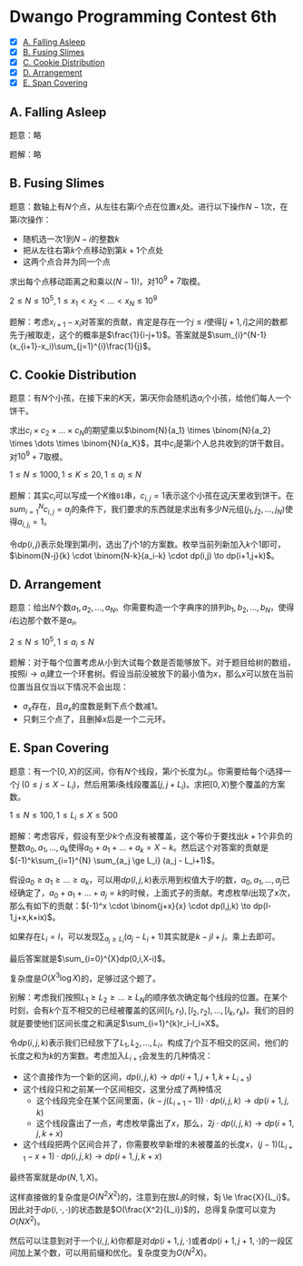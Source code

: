 # Dwango Programming Contest 6th

+ [x] [A. Falling Asleep](https://atcoder.jp/contests/dwacon6th-prelims/tasks/dwacon6th_prelims_a)
+ [x] [B. Fusing Slimes](https://atcoder.jp/contests/dwacon6th-prelims/tasks/dwacon6th_prelims_b)
+ [x] [C. Cookie Distribution](https://atcoder.jp/contests/dwacon6th-prelims/tasks/dwacon6th_prelims_c)
+ [x] [D. Arrangement](https://atcoder.jp/contests/dwacon6th-prelims/tasks/dwacon6th_prelims_d)
+ [x] [E. Span Covering](https://atcoder.jp/contests/dwacon6th-prelims/tasks/dwacon6th_prelims_e)

## A. Falling Asleep

题意：略

题解：略

## B. Fusing Slimes

题意：数轴上有$N$个点，从左往右第$i$个点在位置$x_i$处。进行以下操作$N-1$次，在第$i$次操作：

+ 随机选一次$1$到$N-i$的整数$k$
+ 把从左往右第$k$个点移动到第$k+1$个点处
+ 这两个点合并为同一个点

求出每个点移动距离之和乘以$(N-1)!$，对$10^9+7$取模。

$2 \le N \le 10^5, 1 \le x_1 < x_2 < \dots < x_N \le 10^9$

题解：考虑$x_{i+1}-x_i$对答案的贡献，肯定是存在一个$j \le i$使得$[j+1,i]$之间的数都先于$j$被取走，这个的概率是$\frac{1}{i-j+1}$。答案就是$\sum_{i}^{N-1}(x_{i+1}-x_i)\sum_{j=1}^{i}\frac{1}{j}$。

## C. Cookie Distribution

题意：有$N$个小孩，在接下来的$K$天，第$i$天你会随机选$a_i$个小孩，给他们每人一个饼干。

求出$c_i \times c_2 \times \dots \times c_N$的期望乘以$\binom{N}{a_1} \times \binom{N}{a_2} \times \dots \times \binom{N}{a_K}$，其中$c_i$是第$i$个人总共收到的饼干数目。对$10^9+7$取模。

$1 \le N \le 1000, 1 \le K \le 20, 1 \le a_i \le N$

题解：其实$c_i$可以写成一个$K$维`01`串，$c_{i,j}=1$表示这个小孩在这$j$天里收到饼干。在$sum_{i=1}^{N}c_{i,j}=a_j$的条件下，我们要求的东西就是求出有多少$N$元组$(j_1,j_2,\dots,j_N)$使得$a_{i,j_i}=1$。

令$dp(i,j)$表示处理到第$i$列，选出了$j$个$1$的方案数。枚举当前列新加入$k$个$1$即可，$\binom{N-j}{k} \cdot \binom{N-k}{a_i-k} \cdot dp(i,j) \to dp(i+1,j+k)$。

## D. Arrangement

题意：给出$N$个数$a_1,a_2,\dots,a_N$。你需要构造一个字典序的排列$b_1,b_2,\dots,b_N$，使得$i$右边那个数不是$a_i$。

$2 \le N \le 10^5, 1 \le a_i \le N$

题解：对于每个位置考虑从小到大试每个数是否能够放下。对于题目给树的数组，按照$i \to a_i$建立一个环套树。假设当前没被放下的最小值为$x$，那么$x$可以放在当前位置当且仅当以下情况不会出现：

+ $a_x$存在，且$a_x$的度数是剩下点个数减$1$。
+ 只剩三个点了，且删掉$x$后是一个二元环。

## E. Span Covering

题意：有一个$[0, X)$的区间，你有$N$个线段，第$i$个长度为$L_i$。你需要给每个$i$选择一个$j$ ($0 \le j \le X - L_i$)，然后用第$i$条线段覆盖$[j,j+L_i)$。求把$[0, X)$整个覆盖的方案数。

$1 \le N \le 100, 1 \le L_i \le X \le 500$

题解：考虑容斥，假设有至少$k$个点没有被覆盖，这个等价于要找出$k+1$个非负的整数$a_0,a_1,\dots,a_k$使得$a_0+a_1+\dots+a_k=X-k$。然后这个对答案的贡献是$(-1)^k\sum_{i=1}^{N} \sum_{a_j \ge L_i} (a_j - L_i+1)$。

假设$a_0 \ge a_1 \ge \dots \ge a_k$，可以用$dp(l,j,k)$表示用到权值大于$l$的数，$a_0,a_1,\dots,a_j$已经确定了，$a_0+a_1+\dots+a_j=k$的时候，上面式子的贡献。考虑枚举$i$出现了$x$次，那么有如下的贡献：$(-1)^x \cdot \binom{j+x}{x} \cdot dp(l,j,k) \to dp(l-1,j+x,k+ix)$。

如果存在$L_i=l$，可以发现$\sum_{a_j \ge L_i} (a_j - L_i+1)$其实就是$k-jl+j$。乘上去即可。

最后答案就是$\sum_{i=0}^{X}dp(0,i,X-i)$。

复杂度是$O(X^3 \log X)$的，足够过这个题了。

别解：考虑我们按照$L_1 \ge L_2 \ge \dots \ge L_N$的顺序依次确定每个线段的位置。在某个时刻，会有$k$个互不相交的已经被覆盖的区间$[l_1,r_1),[l_2,r_2),\dots,[l_k,r_k)$。我们的目的就是要使他们区间长度之和满足$\sum_{i=1}^{k}r_i-l_i=X$。

令$dp(i,j,k)$表示我们已经放下了$L_1,L_2,\dots,L_{i}$，构成了$j$个互不相交的区间，他们的长度之和为$k$的方案数。考虑加入$L_{i+1}$会发生的几种情况：

+ 这个直接作为一个新的区间，$dp(i,j,k) \to dp(i+1,j+1,k+L_{i+1})$
+ 这个线段只和之前某一个区间相交，这里分成了两种情况
  + 这个线段完全在某个区间里面，$(k-j(L_{i+1}-1)) \cdot dp(i,j,k) \to dp(i+1,j,k)$
  + 这个线段露出了一点，考虑枚举露出了$x$，那么，$2j \cdot dp(i,j,k) \to dp(i+1,j,k+x)$
+ 这个线段把两个区间合并了，你需要枚举新增的未被覆盖的长度$x$，$(j-1)(L_{i+1}-x+1) \cdot dp(i,j,k) \to dp(i+1,j,k+x)$

最终答案就是$dp(N,1,X)$。

这样直接做的复杂度是$O(N^2X^2)$的，注意到在放$L_i$的时候，$j \le \frac{X}{L_i}$。因此对于$dp(i,\cdot,\cdot)$的状态数是$O(\frac{X^2}{L_i})$的，总得复杂度可以变为$O(NX^2)$。

然后可以注意到对于一个$(i,j,k)$你都是对$dp(i+1,j,\cdot)$或者$dp(i+1,j+1,\cdot)$的一段区间加上某个数，可以用前缀和优化。复杂度变为$O(N^2X)$。